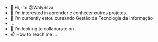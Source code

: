 - 👋 Hi, I’m @WalySilva
- 👀 I’m interested in  aprender e conhecer outros projetos;
- 🌱 I’m currently  estou cursando Gestão da Tecnologia da Informação
- ...
- 💞️ I’m looking to collaborate on ...
- 📫 How to reach me ...

<!---
WalySilva/WalySilva is a ✨ special ✨ repository because its `README.md` (this file) appears on your GitHub profile.
You can click the Preview link to take a look at your changes.
--->
